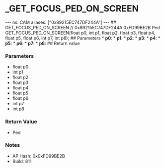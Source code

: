 # _GET_FOCUS_PED_ON_SCREEN

--- ns: CAM aliases: ["0x89215EC747DF244A"] --- ## GET_FOCUS_PED_ON_SCREEN  // 0x89215EC747DF244A 0xFD99BE2B Ped GET_FOCUS_PED_ON_SCREEN(float p0, int p1, float p2, float p3, float p4, float p5, float p6, int p7, int p8);   ## Parameters * **p0**: * **p1**: * **p2**: * **p3**: * **p4**: * **p5**: * **p6**: * **p7**: * **p8**:  ## Return value

### Parameters
* float p0
* int p1
* float p2
* float p3
* float p4
* float p5
* float p6
* int p7
* int p8

### Return Value
* Ped

### Notes
* AP Hash: 0x0xFD99BE2B
* Build: 811

